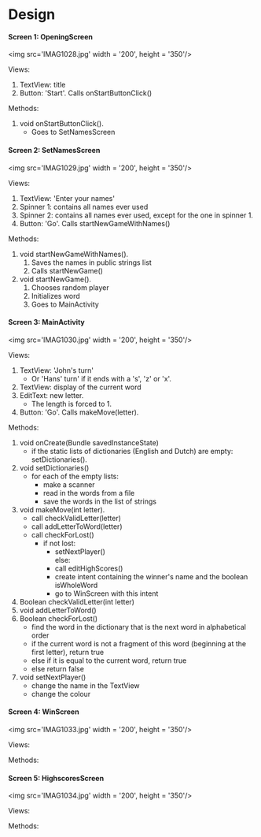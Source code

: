 # Design



#### Screen 1: OpeningScreen

<img src='IMAG1028.jpg' width = '200', height = '350'/>

Views:<br /> 
1.  TextView: title<br /> 
2.  Button: 'Start'. Calls onStartButtonClick()<br /> 

Methods:<br /> 
1.  void onStartButtonClick(). <br /> 
    - Goes to SetNamesScreen <br /> 

#### Screen 2: SetNamesScreen

<img src='IMAG1029.jpg' width = '200', height = '350'/>

Views:<br /> 
1.  TextView: 'Enter your names'<br /> 
2.  Spinner 1: contains all names ever used<br /> 
3.  Spinner 2: contains all names ever used, except for the one in spinner 1.<br /> 
4.  Button: 'Go'. Calls startNewGameWithNames()<br /> 

Methods:

1.  void startNewGameWithNames(). 
    1.   Saves the names in public strings list
    2.   Calls startNewGame()
2.  void startNewGame(). 
    1.   Chooses random player
    2.   Initializes word 
    3.   Goes to MainActivity

#### Screen 3: MainActivity

<img src='IMAG1030.jpg' width = '200', height = '350'/>

Views:
1.  TextView: 'John's turn'<br /> 
    -   Or 'Hans' turn' if it ends with a 's', 'z' or 'x'.<br /> 
2.  TextView: display of the current word<br /> 
3.  EditText: new letter.<br /> 
    -   The length is forced to 1.<br /> 
4.  Button: 'Go'. Calls makeMove(letter).<br /> 

Methods:
1.  void onCreate(Bundle savedInstanceState)<br /> 
    -   if the static lists of dictionaries (English and Dutch) are empty: setDictionaries().<br /> 
2.  void setDictionaries()<br /> 
    -   for each of the empty lists: <br /> 
        -   make a scanner<br /> 
        -   read in the words from a file<br /> 
        -   save the words in the list of strings<br /> 
3.  void makeMove(int letter). <br /> 
    -   call checkValidLetter(letter)<br /> 
    -   call addLetterToWord(letter)<br /> 
    -   call checkForLost()<br /> 
        -   if not lost:<br /> 
            -   setNextPlayer()<br /> 
            else:<br /> 
            -   call editHighScores()<br /> 
            -   create intent containing the winner's name and the boolean isWholeWord<br /> 
            -   go to WinScreen with this intent<br /> 
4.  Boolean checkValidLetter(int letter)<br /> 
5.  void addLetterToWord()<br /> 
6.  Boolean checkForLost()<br /> 
    -   find the word in the dictionary that is the next word in alphabetical order<br /> 
    -   if the current word is not a fragment of this word (beginning at the first letter), return true<br /> 
    -   else if it is equal to the current word, return true<br /> 
    -   else return false<br /> 
7.  void setNextPlayer()<br /> 
    -   change the name in the TextView<br /> 
    -   change the colour<br /> 

#### Screen 4: WinScreen

<img src='IMAG1033.jpg' width = '200', height = '350'/>

Views:<br /> 

Methods:<br /> 

#### Screen 5: HighscoresScreen

<img src='IMAG1034.jpg' width = '200', height = '350'/>

Views:<br /> 

Methods:<br /> 
